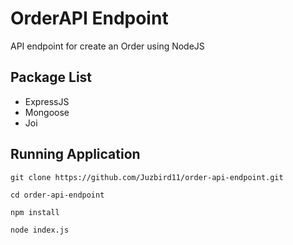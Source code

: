 # OrderAPI Endpoint
API endpoint for create an Order using NodeJS

## Package List
- ExpressJS
- Mongoose
- Joi

## Running Application

`git clone https://github.com/Juzbird11/order-api-endpoint.git`

`cd order-api-endpoint`

`npm install`

`node index.js`